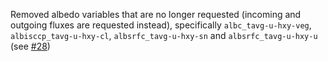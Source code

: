 Removed albedo variables that are no longer requested (incoming and outgoing fluxes are requested instead), specifically `albc_tavg-u-hxy-veg`, `albisccp_tavg-u-hxy-cl`, `albsrfc_tavg-u-hxy-sn` and `albsrfc_tavg-u-hxy-u` (see [#28](https://github.com/WCRP-CMIP/Variable-Registry/issues/28))
